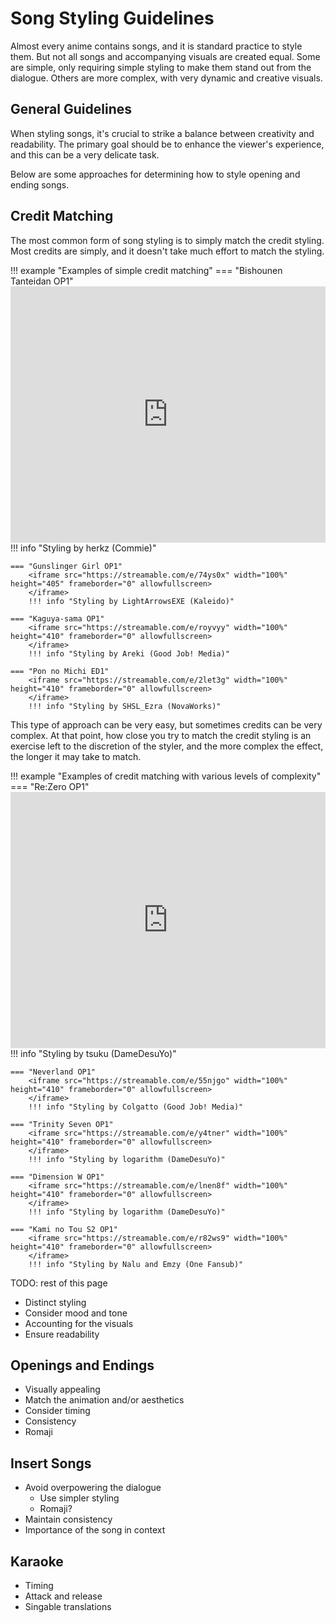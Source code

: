 # Song Styling Guidelines

Almost every anime contains songs,
and it is standard practice to style them.
But not all songs and accompanying visuals are created equal.
Some are simple,
only requiring simple styling
to make them stand out from the dialogue.
Others are more complex,
with very dynamic and creative visuals.

## General Guidelines

When styling songs,
it's crucial to strike a balance between creativity and readability.
The primary goal should be to enhance the viewer's experience,
and this can be a very delicate task.

Below are some approaches for determining how to style opening and ending songs.

## Credit Matching

The most common form of song styling is to simply match the credit styling.
Most credits are simply,
and it doesn't take much effort to match the styling.

!!! example "Examples of simple credit matching"
    === "Bishounen Tanteidan OP1"
        <iframe src="https://streamable.com/e/0y26k8" width="100%" height="410" frameborder="0" allowfullscreen>
        </iframe>
        !!! info "Styling by herkz (Commie)"

    === "Gunslinger Girl OP1"
        <iframe src="https://streamable.com/e/74ys0x" width="100%" height="405" frameborder="0" allowfullscreen>
        </iframe>
        !!! info "Styling by LightArrowsEXE (Kaleido)"

    === "Kaguya-sama OP1"
        <iframe src="https://streamable.com/e/royvyy" width="100%" height="410" frameborder="0" allowfullscreen>
        </iframe>
        !!! info "Styling by Areki (Good Job! Media)"

    === "Pon no Michi ED1"
        <iframe src="https://streamable.com/e/2let3g" width="100%" height="410" frameborder="0" allowfullscreen>
        </iframe>
        !!! info "Styling by SHSL_Ezra (NovaWorks)"

This type of approach can be very easy,
but sometimes credits can be very complex.
At that point,
how close you try to match the credit styling
is an exercise left to the discretion of the styler,
and the more complex the effect,
the longer it may take to match.

!!! example "Examples of credit matching with various levels of complexity"
    === "Re:Zero OP1"
        <iframe src="https://streamable.com/e/a04prw" width="100%" height="410" frameborder="0" allowfullscreen>
        </iframe>
        !!! info "Styling by tsuku (DameDesuYo)"

    === "Neverland OP1"
        <iframe src="https://streamable.com/e/55njgo" width="100%" height="410" frameborder="0" allowfullscreen>
        </iframe>
        !!! info "Styling by Colgatto (Good Job! Media)"

    === "Trinity Seven OP1"
        <iframe src="https://streamable.com/e/y4tner" width="100%" height="410" frameborder="0" allowfullscreen>
        </iframe>
        !!! info "Styling by logarithm (DameDesuYo)"

    === "Dimension W OP1"
        <iframe src="https://streamable.com/e/lnen8f" width="100%" height="410" frameborder="0" allowfullscreen>
        </iframe>
        !!! info "Styling by logarithm (DameDesuYo)"

    === "Kami no Tou S2 OP1"
        <iframe src="https://streamable.com/e/r82ws9" width="100%" height="410" frameborder="0" allowfullscreen>
        </iframe>
        !!! info "Styling by Nalu and Emzy (One Fansub)"



TODO: rest of this page

- Distinct styling
- Consider mood and tone
- Accounting for the visuals
- Ensure readability

## Openings and Endings

- Visually appealing
- Match the animation and/or aesthetics
- Consider timing
- Consistency
- Romaji

## Insert Songs

- Avoid overpowering the dialogue
  - Use simpler styling
  - Romaji?
- Maintain consistency
- Importance of the song in context

## Karaoke

- Timing
- Attack and release
- Singable translations
